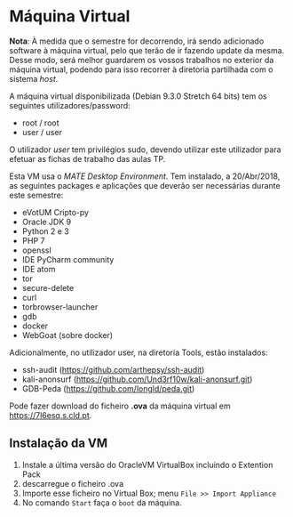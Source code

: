 # Máquina Virtual

**Nota**: À medida que o semestre for decorrendo, irá sendo adicionado software à máquina virtual, pelo que terão de ir fazendo update da mesma. Desse modo, será melhor guardarem os vossos trabalhos no exterior da máquina virtual, podendo para isso recorrer à diretoria partilhada com o sistema *host*.

A máquina virtual disponibilizada (Debian 9.3.0 Stretch 64 bits) tem os seguintes utilizadores/password:
+ root / root
+ user / user

O utilizador *user* tem privilégios sudo, devendo utilizar este utilizador para efetuar as fichas de trabalho das aulas TP.

Esta VM usa  o *MATE  Desktop Environment*. Tem instalado, a 20/Abr/2018, as seguintes packages e aplicações que deverão ser necessárias durante este semestre:
+ eVotUM Cripto-py
+ Oracle JDK 9
+ Python 2 e 3
+ PHP 7
+ openssl
+ IDE PyCharm community
+ IDE atom
+ tor
+ secure-delete
+ curl
+ torbrowser-launcher
+ gdb
+ docker
+ WebGoat (sobre docker)

Adicionalmente, no utilizador user, na diretoria Tools, estão instalados:
+ ssh-audit (https://github.com/arthepsy/ssh-audit)
+ kali-anonsurf (https://github.com/Und3rf10w/kali-anonsurf.git)
+ GDB-Peda (https://github.com/longld/peda.git)

Pode fazer download do ficheiro **.ova** da máquina virtual em https://7l6esq.s.cld.pt.

## Instalação da VM

  1. Instale  a última versão do OracleVM VirtualBox incluindo o  Extention Pack
  2. descarregue o ficheiro .ova
  3. Importe esse ficheiro no Virtual Box; menu   `File >> Import Appliance`
  4. No comando `Start`  faça o `boot` da máquina.
